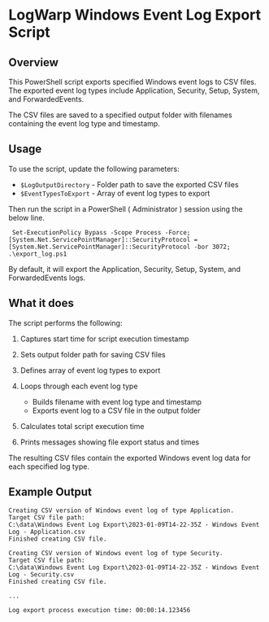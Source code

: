 
# LogWarp Windows Event Log Export Script

## Overview

This PowerShell script exports specified Windows event logs to CSV files. The exported event log types include Application, Security, Setup, System, and ForwardedEvents. 

The CSV files are saved to a specified output folder with filenames containing the event log type and timestamp.

## Usage

To use the script, update the following parameters:

- `$LogOutputDirectory` - Folder path to save the exported CSV files
- `$EventTypesToExport` - Array of event log types to export 

Then run the script in a PowerShell ( Administrator ) session using the below line.

```
 Set-ExecutionPolicy Bypass -Scope Process -Force; [System.Net.ServicePointManager]::SecurityProtocol = [System.Net.ServicePointManager]::SecurityProtocol -bor 3072; .\export_log.ps1
```
By default, it will export the Application, Security, Setup, System, and ForwardedEvents logs.

## What it does

The script performs the following:

1. Captures start time for script execution timestamp

2. Sets output folder path for saving CSV files 

3. Defines array of event log types to export

4. Loops through each event log type
   - Builds filename with event log type and timestamp
   - Exports event log to a CSV file in the output folder

5. Calculates total script execution time

6. Prints messages showing file export status and times

The resulting CSV files contain the exported Windows event log data for each specified log type.

## Example Output

```
Creating CSV version of Windows event log of type Application.
Target CSV file path:
C:\data\Windows Event Log Export\2023-01-09T14-22-35Z - Windows Event Log - Application.csv
Finished creating CSV file.

Creating CSV version of Windows event log of type Security.  
Target CSV file path:
C:\data\Windows Event Log Export\2023-01-09T14-22-35Z - Windows Event Log - Security.csv
Finished creating CSV file.

...

Log export process execution time: 00:00:14.123456
```
